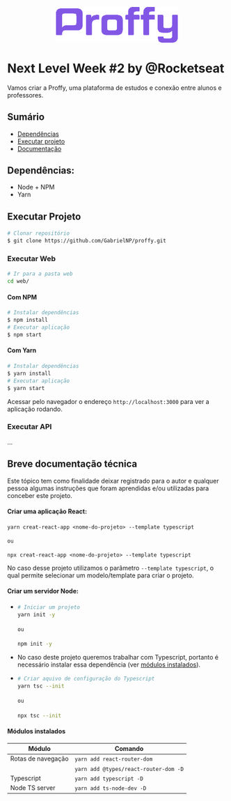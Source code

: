 <p align="center">
   <img src="https://github.com/vsamarcus/proffy/blob/master/.github/logo.png?raw=true" alt="Proffy" width="280"/>
</p>

# Next Level Week #2 by @Rocketseat

Vamos criar a Proffy, uma plataforma de estudos e conexão entre alunos e professores.

## Sumário
- [Dependências](#Dependências)
- [Executar projeto](#Executar-Projeto)
- [Documentação](#Breve-documentação-técnica)


## Dependências:

- Node + NPM
- Yarn

## Executar Projeto

```bash
# Clonar repositório
$ git clone https://github.com/GabrielNP/proffy.git
```

### Executar Web

```bash
# Ir para a pasta web
cd web/
```

#### Com NPM
```bash
# Instalar dependências
$ npm install 
# Executar aplicação
$ npm start
```
#### Com Yarn
```bash
# Instalar dependências
$ yarn install 
# Executar aplicação
$ yarn start
```

Acessar pelo navegador o endereço `http://localhost:3000` para ver a aplicação rodando.

### Executar API

...

## Breve documentação técnica

Este tópico tem como finalidade deixar registrado para o autor e qualquer pessoa algumas instruções que foram aprendidas e/ou utilizadas para conceber este projeto.


#### Criar uma aplicação React:

```
yarn creat-react-app <nome-do-projeto> --template typescript

ou

npx creat-react-app <nome-do-projeto> --template typescript
```

No caso desse projeto utilizamos o parâmetro `--template typescript`, o qual permite selecionar um modelo/template para criar o projeto.

#### Criar um servidor Node:

 -
   ```bash
   # Iniciar um projeto
   yarn init -y
   
   ou
   
   npm init -y
   ```

- No caso deste projeto queremos trabalhar com Typescript, portanto é necessário instalar essa dependência (ver [módulos instalados](#Módulos-instalados)).

- 
   ```bash
   # Criar aquivo de configuração do Typescript
   yarn tsc --init 

   ou 

   npx tsc --init
   ```

#### Módulos instalados

|Módulo|Comando|
|------|-------|
|Rotas de navegação|`yarn add react-router-dom`|
||`yarn add @types/react-router-dom -D`
|Typescript|`yarn add typescript -D`
|Node TS server|`yarn add ts-node-dev -D`
